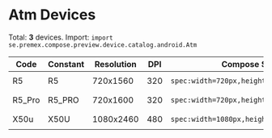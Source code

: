 # Atm Devices

Total: **3** devices. Import: `import se.premex.compose.preview.device.catalog.android.Atm`

| Code | Constant | Resolution | DPI | Compose Spec | Preview Usage |
|------|----------|------------|-----|-------------|---------------|
| R5 | R5 | 720x1560 | 320 | `spec:width=720px,height=1560px,dpi=320` | `@Preview(device = Atm.R5)` |
| R5_Pro | R5_PRO | 720x1600 | 320 | `spec:width=720px,height=1600px,dpi=320` | `@Preview(device = Atm.R5_PRO)` |
| X50u | X50U | 1080x2460 | 480 | `spec:width=1080px,height=2460px,dpi=480` | `@Preview(device = Atm.X50U)` |

<!-- Generated automatically. Do not edit manually. -->
